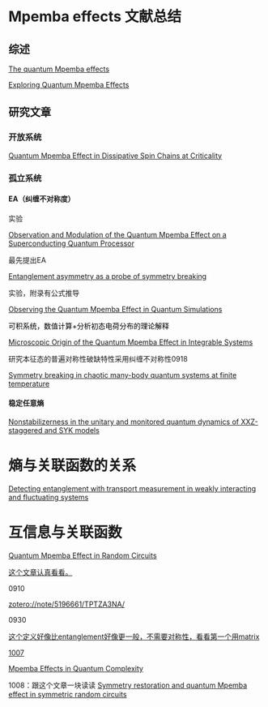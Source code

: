# Mpemba effects 文献总结

## 综述

<a href="zotero://note/5196661/JDKVT5GH/" rel="noopener noreferrer nofollow" zhref="zotero://note/5196661/JDKVT5GH/" ztype="znotelink" class="internal-link">The quantum Mpemba effects</a>

<a href="zotero://note/5196661/L2JFVC4A/" rel="noopener noreferrer nofollow" zhref="zotero://note/5196661/L2JFVC4A/" ztype="znotelink" class="internal-link">Exploring Quantum Mpemba Effects</a>

## 研究文章

### 开放系统

<a href="zotero://note/5196661/2HW5IUHD/" rel="noopener noreferrer nofollow" zhref="zotero://note/5196661/2HW5IUHD/" ztype="znotelink" class="internal-link">Quantum Mpemba Effect in Dissipative Spin Chains at Criticality</a>

### 孤立系统

#### EA（纠缠不对称度）

实验

<a href="zotero://note/5196661/CTTNF3IE/" rel="noopener noreferrer nofollow" zhref="zotero://note/5196661/CTTNF3IE/" ztype="znotelink" class="internal-link">Observation and Modulation of the Quantum Mpemba Effect on a Superconducting Quantum Processor</a>

最先提出EA

<a href="zotero://note/5196661/PGXPR66X/?ignore=1" rel="noopener noreferrer nofollow" zhref="zotero://note/5196661/PGXPR66X/?ignore=1" ztype="znotelink" class="internal-link">Entanglement asymmetry as a probe of symmetry breaking</a>

实验，附录有公式推导

<a href="zotero://note/5196661/6XHYYWND/" rel="noopener noreferrer nofollow" zhref="zotero://note/5196661/6XHYYWND/" ztype="znotelink" class="internal-link">Observing the Quantum Mpemba Effect in Quantum Simulations</a>

<span style="color: black">可积系统，数值计算+分析初态电荷分布的理论解释</span>

<a href="zotero://note/5196661/7K4CIEBM/" rel="noopener noreferrer nofollow" zhref="zotero://note/5196661/7K4CIEBM/" ztype="znotelink" class="internal-link">Microscopic Origin of the Quantum Mpemba Effect in Integrable Systems</a>

<span style="color: rgb(26, 26, 26)"><span style="background-color: rgb(255, 255, 255)">研究本征态的普遍对称性破缺特性采用纠缠不对称性0918</span></span>

<a href="zotero://note/6145486/ZB5DHVTX/" rel="noopener noreferrer nofollow" zhref="zotero://note/6145486/ZB5DHVTX/" ztype="znotelink" class="internal-link">Symmetry breaking in chaotic many-body quantum systems at finite temperature</a>

#### 稳定任意熵

<a href="zotero://note/5196661/RFV5GXET/" rel="noopener noreferrer nofollow" zhref="zotero://note/5196661/RFV5GXET/" ztype="znotelink" class="internal-link">Nonstabilizerness in the unitary and monitored quantum dynamics of XXZ-staggered and SYK models</a>

# 熵与关联函数的关系

<a href="zotero://note/5196661/2PW3NAJE/" rel="noopener noreferrer nofollow" zhref="zotero://note/5196661/2PW3NAJE/" ztype="znotelink" class="internal-link">Detecting entanglement with transport measurement in weakly interacting and fluctuating systems</a>

# 互信息与关联函数

<a href="zotero://note/5196661/D4PN2DZA/" rel="noopener noreferrer nofollow" zhref="zotero://note/5196661/D4PN2DZA/" ztype="znotelink" class="internal-link">Quantum Mpemba Effect in Random Circuits</a>

<a href="zotero://note/5196661/WLG48TWS/" rel="noopener noreferrer nofollow" zhref="zotero://note/5196661/WLG48TWS/" ztype="znotelink" class="internal-link">这个文章认真看看。</a>

0910

<a href="zotero://note/5196661/TPTZA3NA/" rel="noopener noreferrer nofollow" zhref="zotero://note/5196661/TPTZA3NA/" ztype="znotelink" class="internal-link">zotero://note/5196661/TPTZA3NA/</a>

0930

<a href="zotero://note/5196661/YK7T7S94/" rel="noopener noreferrer nofollow" zhref="zotero://note/5196661/YK7T7S94/" ztype="znotelink" class="internal-link">这个定义好像比entanglement好像更一般，不需要对称性，看看第一个用matrix

1007

<a href="zotero://note/5196661/CJFGXGY3/" rel="noopener noreferrer nofollow" zhref="zotero://note/5196661/CJFGXGY3/" ztype="znotelink" class="internal-link">Mpemba Effects in Quantum Complexity</a>

1008：跟这个文章一块读读
<a href="zotero://note/5196661/LV48TVMS/" rel="noopener noreferrer nofollow" zhref="zotero://note/5196661/LV48TVMS/" ztype="znotelink" class="internal-link">Symmetry restoration and quantum Mpemba effect in symmetric random circuits</a>
